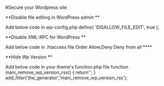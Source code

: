 #Secure your Wordpress site

**Disable file editing in WordPress admin **

Add below code in wp-config.php
define( 'DISALLOW_FILE_EDIT', true );

**Disable XML-RPC for WordPress **

Add below code in .htaccess file 
<Files xmlrpc.php>
Order Allow,Deny
Deny from all
</Files>****


**Hide Wp Version **

Add below code in your theme's function.php file
function mani_remove_wp_version_rss() {
 return'';
 }
add_filter('the_generator','mani_remove_wp_version_rss');
